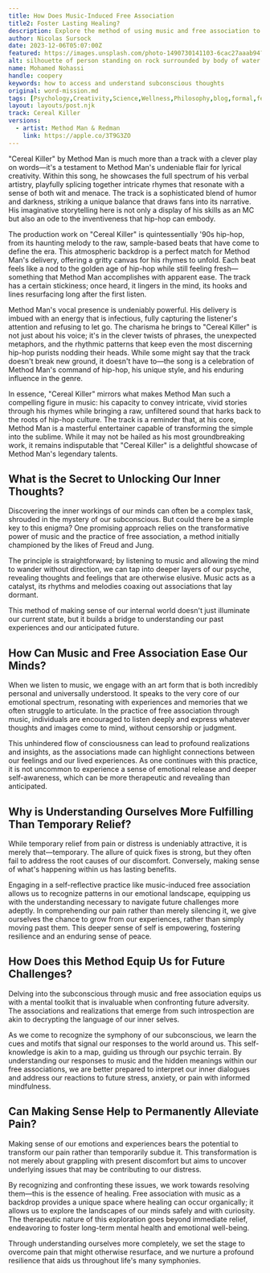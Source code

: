 ```yaml
---
title: How Does Music-Induced Free Association 
title2: Foster Lasting Healing?
description: Explore the method of using music and free association to unearth and understand subconscious thoughts for enduring emotional healing.
author: Nicolas Sursock
date: 2023-12-06T05:07:00Z
featured: https://images.unsplash.com/photo-1490730141103-6cac27aaab94?q=80&auto=format&fit=crop&ixlib=rb-4.0.3&ixid=M3wxMjA3fDB8MHxwaG90by1wYWdlfHx8fGVufDB8fHx8fA%3D%3D
alt: silhouette of person standing on rock surrounded by body of water
name: Mohamed Nohassi
handle: coopery
keywords: how to access and understand subconscious thoughts
original: word-mission.md
tags: [Psychology,Creativity,Science,Wellness,Philosophy,blog,formal,featured,processed]
layout: layouts/post.njk
track: Cereal Killer
versions:
  - artist: Method Man & Redman
    link: https://apple.co/3T9G3ZO
---
```


"Cereal Killer" by Method Man is much more than a track with a clever play on words—it's a testament to Method Man's undeniable flair for lyrical creativity. Within this song, he showcases the full spectrum of his verbal artistry, playfully splicing together intricate rhymes that resonate with a sense of both wit and menace. The track is a sophisticated blend of humor and darkness, striking a unique balance that draws fans into its narrative. His imaginative storytelling here is not only a display of his skills as an MC but also an ode to the inventiveness that hip-hop can embody.

The production work on "Cereal Killer" is quintessentially '90s hip-hop, from its haunting melody to the raw, sample-based beats that have come to define the era. This atmospheric backdrop is a perfect match for Method Man's delivery, offering a gritty canvas for his rhymes to unfold. Each beat feels like a nod to the golden age of hip-hop while still feeling fresh—something that Method Man accomplishes with apparent ease. The track has a certain stickiness; once heard, it lingers in the mind, its hooks and lines resurfacing long after the first listen.

Method Man's vocal presence is undeniably powerful. His delivery is imbued with an energy that is infectious, fully capturing the listener's attention and refusing to let go. The charisma he brings to "Cereal Killer" is not just about his voice; it's in the clever twists of phrases, the unexpected metaphors, and the rhythmic patterns that keep even the most discerning hip-hop purists nodding their heads. While some might say that the track doesn't break new ground, it doesn't have to—the song is a celebration of Method Man's command of hip-hop, his unique style, and his enduring influence in the genre.

In essence, "Cereal Killer" mirrors what makes Method Man such a compelling figure in music: his capacity to convey intricate, vivid stories through his rhymes while bringing a raw, unfiltered sound that harks back to the roots of hip-hop culture. The track is a reminder that, at his core, Method Man is a masterful entertainer capable of transforming the simple into the sublime. While it may not be hailed as his most groundbreaking work, it remains indisputable that "Cereal Killer" is a delightful showcase of Method Man's legendary talents.

## What is the Secret to Unlocking Our Inner Thoughts?

Discovering the inner workings of our minds can often be a complex task, shrouded in the mystery of our subconscious. But could there be a simple key to this enigma? One promising approach relies on the transformative power of music and the practice of free association, a method initially championed by the likes of Freud and Jung. 

The principle is straightforward; by listening to music and allowing the mind to wander without direction, we can tap into deeper layers of our psyche, revealing thoughts and feelings that are otherwise elusive. Music acts as a catalyst, its rhythms and melodies coaxing out associations that lay dormant. 

This method of making sense of our internal world doesn't just illuminate our current state, but it builds a bridge to understanding our past experiences and our anticipated future.

## How Can Music and Free Association Ease Our Minds?

When we listen to music, we engage with an art form that is both incredibly personal and universally understood. It speaks to the very core of our emotional spectrum, resonating with experiences and memories that we often struggle to articulate. In the practice of free association through music, individuals are encouraged to listen deeply and express whatever thoughts and images come to mind, without censorship or judgment. 

This unhindered flow of consciousness can lead to profound realizations and insights, as the associations made can highlight connections between our feelings and our lived experiences. As one continues with this practice, it is not uncommon to experience a sense of emotional release and deeper self-awareness, which can be more therapeutic and revealing than anticipated.

## Why is Understanding Ourselves More Fulfilling Than Temporary Relief?

While temporary relief from pain or distress is undeniably attractive, it is merely that—temporary. The allure of quick fixes is strong, but they often fail to address the root causes of our discomfort. Conversely, making sense of what's happening within us has lasting benefits. 

Engaging in a self-reflective practice like music-induced free association allows us to recognize patterns in our emotional landscape, equipping us with the understanding necessary to navigate future challenges more adeptly. In comprehending our pain rather than merely silencing it, we give ourselves the chance to grow from our experiences, rather than simply moving past them. This deeper sense of self is empowering, fostering resilience and an enduring sense of peace.

## How Does this Method Equip Us for Future Challenges?

Delving into the subconscious through music and free association equips us with a mental toolkit that is invaluable when confronting future adversity. The associations and realizations that emerge from such introspection are akin to decrypting the language of our inner selves. 

As we come to recognize the symphony of our subconscious, we learn the cues and motifs that signal our responses to the world around us. This self-knowledge is akin to a map, guiding us through our psychic terrain. By understanding our responses to music and the hidden meanings within our free associations, we are better prepared to interpret our inner dialogues and address our reactions to future stress, anxiety, or pain with informed mindfulness.

## Can Making Sense Help to Permanently Alleviate Pain?

Making sense of our emotions and experiences bears the potential to transform our pain rather than temporarily subdue it. This transformation is not merely about grappling with present discomfort but aims to uncover underlying issues that may be contributing to our distress. 

By recognizing and confronting these issues, we work towards resolving them—this is the essence of healing. Free association with music as a backdrop provides a unique space where healing can occur organically; it allows us to explore the landscapes of our minds safely and with curiosity. The therapeutic nature of this exploration goes beyond immediate relief, endeavoring to foster long-term mental health and emotional well-being. 

Through understanding ourselves more completely, we set the stage to overcome pain that might otherwise resurface, and we nurture a profound resilience that aids us throughout life's many symphonies.
